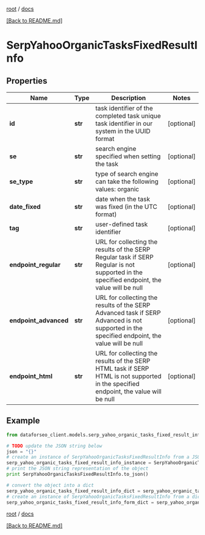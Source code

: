 [root](./../ "root") / [docs](./ "docs")

[[Back to README.md]](./../README.md "[Back to README.md]")

# SerpYahooOrganicTasksFixedResultInfo

## Properties

Name | Type | Description | Notes
------------ | ------------- | ------------- | -------------
**id** | **str** | task identifier of the completed task unique task identifier in our system in the UUID format | [optional]
**se** | **str** | search engine specified when setting the task | [optional]
**se_type** | **str** | type of search engine can take the following values: organic | [optional]
**date_fixed** | **str** | date when the task was fixed (in the UTC format) | [optional]
**tag** | **str** | user-defined task identifier | [optional]
**endpoint_regular** | **str** | URL for collecting the results of the SERP Regular task if SERP Regular is not supported in the specified endpoint, the value will be null | [optional]
**endpoint_advanced** | **str** | URL for collecting the results of the SERP Advanced task if SERP Advanced is not supported in the specified endpoint, the value will be null | [optional]
**endpoint_html** | **str** | URL for collecting the results of the SERP HTML task if SERP HTML is not supported in the specified endpoint, the value will be null | [optional]

## Example

```python
from dataforseo_client.models.serp_yahoo_organic_tasks_fixed_result_info import SerpYahooOrganicTasksFixedResultInfo

# TODO update the JSON string below
json = "{}"
# create an instance of SerpYahooOrganicTasksFixedResultInfo from a JSON string
serp_yahoo_organic_tasks_fixed_result_info_instance = SerpYahooOrganicTasksFixedResultInfo.from_json(json)
# print the JSON string representation of the object
print SerpYahooOrganicTasksFixedResultInfo.to_json()

# convert the object into a dict
serp_yahoo_organic_tasks_fixed_result_info_dict = serp_yahoo_organic_tasks_fixed_result_info_instance.to_dict()
# create an instance of SerpYahooOrganicTasksFixedResultInfo from a dict
serp_yahoo_organic_tasks_fixed_result_info_form_dict = serp_yahoo_organic_tasks_fixed_result_info.from_dict(serp_yahoo_organic_tasks_fixed_result_info_dict)
```

  

[root](./../ "root") / [docs](./ "docs")

[[Back to README.md]](./../README.md "[Back to README.md]")